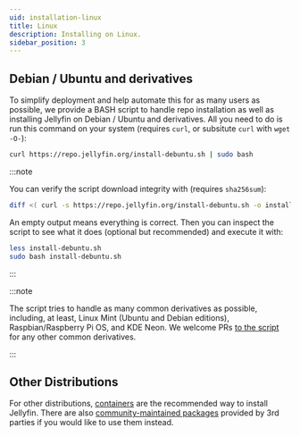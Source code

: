 ```yaml
---
uid: installation-linux
title: Linux
description: Installing on Linux.
sidebar_position: 3
---
```


## Debian / Ubuntu and derivatives

To simplify deployment and help automate this for as many users as possible, we provide a BASH script to handle repo installation as well as installing Jellyfin on Debian / Ubuntu and derivatives.
All you need to do is run this command on your system (requires `curl`, or subsitute `curl` with `wget -O-`):

```sh
curl https://repo.jellyfin.org/install-debuntu.sh | sudo bash
```

:::note

You can verify the script download integrity with (requires `sha256sum`):

```sh
diff <( curl -s https://repo.jellyfin.org/install-debuntu.sh -o install-debuntu.sh; sha256sum install-debuntu.sh ) <( curl -s https://repo.jellyfin.org/install-debuntu.sh.sha256sum )
```

An empty output means everything is correct. Then you can inspect the script to see what it does (optional but recommended) and execute it with:

```sh
less install-debuntu.sh
sudo bash install-debuntu.sh
```

:::

:::note

The script tries to handle as many common derivatives as possible, including, at least, Linux Mint (Ubuntu and Debian editions), Raspbian/Raspberry Pi OS, and KDE Neon. We welcome PRs [to the script](https://github.com/jellyfin/jellyfin-repo-helper-scripts/blob/master/install-debuntu.sh) for any other common derivatives.

:::

## Other Distributions

For other distributions, [containers](/docs/general/installation/container) are the recommended way to install Jellyfin. There are also [community-maintained packages](/docs/general/installation/advanced/community) provided by 3rd parties if you would like to use them instead.
